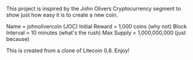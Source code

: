 This project is inspired by the John Olivers Cryptocurrency segment to show just how easy it is to create a new coin. 

Name = johnolivercoin (JOC)
Initial Reward = 1,000 coins (why not)
Block Interval = 10 minutes (what's the rush)
Max Supply = 1,000,000,000 (just because)

This is created from a clone of Litecoin 0.8. Enjoy!

